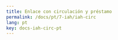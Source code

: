 ```yaml
---
title: Enlace con circulación y préstamo
permalink: /docs/pt/7-iah/iah-circ
lang: pt
key: docs-iah-circ-pt
---
```


